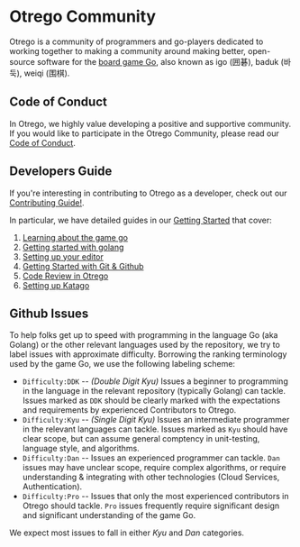 # Otrego Community

Otrego is a community of programmers and go-players dedicated to working
together to making a community around making better, open-source software for
the <a href="https://en.wikipedia.org/wiki/Go_(game)">board game Go</a>, also
known as igo (囲碁), baduk (바둑), weiqi (围棋).

## Code of Conduct

In Otrego, we highly value developing a positive and supportive community. If
you would like to participate in the Otrego Community, please read our
[Code of Conduct](CODE_OF_CONDUCT.md).

## Developers Guide

If you're interesting in contributing to Otrego as a developer, check out our
[Contributing Guide!](CONTRIBUTING.md).

In particular, we have detailed guides in our
[Getting Started](/gettingstarted/README.md) that cover:

1.   [Learning about the game go](/gettingstarted/gogame.md)
2.   [Getting started with golang](/gettingstarted/golang.md)
3.   [Setting up your editor](/gettingstarted/editor.md)
4.   [Getting Started with Git & Github](/gettingstarted/git.md)
5.   [Code Review in Otrego](/gettingstarted/codereview.md)
6.   [Setting up Katago](/gettingstarted/katago.md)

## Github Issues

To help folks get up to speed with programming in the language Go (aka Golang)
or the other relevant languages used by the repository, we try to label issues
with approximate difficulty. Borrowing the ranking terminology used by the game
Go, we use the following labeling scheme:

*   `Difficulty:DDK` -- *(Double Digit Kyu)* Issues a beginner to programming
    in the language in the relevant repository (typically Golang) can tackle.
    Issues marked as `DDK` should be clearly marked with the expectations and
    requirements by experienced Contributors to Otrego.
*   `Difficulty:Kyu` -- *(Single Digit Kyu)* Issues an intermediate programmer
    in the relevant languages can tackle. Issues marked as `Kyu` should have
    clear scope, but can assume general comptency in unit-testing, language
    style, and algorithms.
*   `Difficulty:Dan` -- Issues an experienced programmer can tackle. `Dan`
    issues may have unclear scope, require complex algorithms, or require
    understanding & integrating with other technologies (Cloud Services,
    Authentication).
*   `Difficulty:Pro` -- Issues that only the most experienced contributors in
    Otrego should tackle. `Pro` issues frequently require significant design
    and significant understanding of the game Go.

We expect most issues to fall in either *Kyu* and *Dan* categories.
